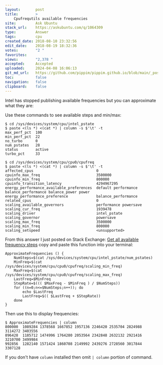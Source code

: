 ```yaml
---
layout:       post
title:        >
    Cpufrequtils available frequencies
site:         Ask Ubuntu
stack_url:    https://askubuntu.com/q/1064309
type:         Answer
tags:         cpu
created_date: 2018-08-10 23:32:56
edit_date:    2018-08-19 18:32:36
votes:        "2 "
favorites:    
views:        "2,378 "
accepted:     Accepted
uploaded:     2024-04-08 16:06:13
git_md_url:   https://github.com/pippim/pippim.github.io/blob/main/_posts/2018/2018-08-10-Cpufrequtils-available-frequencies.md
toc:          false
navigation:   false
clipboard:    false
---
```


Intel has stopped publishing available frequencies but you can approximate what they are:

Use these commands to see available steps and min/max:

``` 
$ cd /sys/devices/system/cpu/intel_pstate
$ paste <(ls *) <(cat *) | column -s $'\t' -t
max_perf_pct  100
min_perf_pct  22
no_turbo      0
num_pstates   28
status        active
turbo_pct     33

$ cd /sys/devices/system/cpu/cpu0/cpufreq
$ paste <(ls *) <(cat *) | column -s $'\t' -t
affected_cpus                             0
cpuinfo_max_freq                          3500000
cpuinfo_min_freq                          800000
cpuinfo_transition_latency                4294967295
energy_performance_available_preferences  default performance balance_performance balance_power power 
energy_performance_preference             balance_performance
related_cpus                              0
scaling_available_governors               performance powersave
scaling_cur_freq                          1939478
scaling_driver                            intel_pstate
scaling_governor                          powersave
scaling_max_freq                          3500000
scaling_min_freq                          800000
scaling_setspeed                          <unsupported>
```

From this answer I just posted on Stack Exchange: [Get all available frequency steps][1] copy and paste this function into your terminal:

``` 
ApproximateFrequencies () {
    NumSteps=$(cat /sys/devices/system/cpu/intel_pstate/num_pstates)
    MinFreq=$(cat /sys/devices/system/cpu/cpu0/cpufreq/scaling_min_freq)
    MaxFreq=$(cat /sys/devices/system/cpu/cpu0/cpufreq/scaling_max_freq)
    LastFreq=$MinFreq
    StepRate=$((( $MaxFreq - $MinFreq ) / $NumSteps))
    for ((n=0;n<=$NumSteps;n++)); do
        echo $LastFreq
        LastFreq=$(( $LastFreq + $StepRate))
    done
}
```

Then use this to display frequencies:

``` 
$ ApproximateFrequencies | column
800000  1089284 1378568 1667852 1957136 2246420 2535704 2824988 3114272 3403556
896428  1185712 1474996 1764280 2053564 2342848 2632132 2921416 3210700 3499984
992856  1282140 1571424 1860708 2149992 2439276 2728560 3017844 3307128
```

If you don't have `column` installed then omit `| column` portion of command.

  [1]: https://unix.stackexchange.com/questions/443767/get-all-available-frequency-steps

